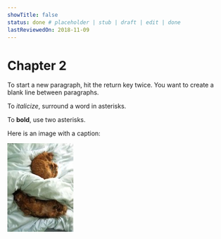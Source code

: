 ```yaml
---
showTitle: false
status: done # placeholder | stub | draft | edit | done
lastReviewedOn: 2018-11-09
---
```


# Chapter 2

To start a new paragraph, hit the return key twice. You want to create a blank line between paragraphs.

To *italicize*, surround a word in asterisks.

To **bold**, use two asterisks.

Here is an image with a caption:

![Marmalade and Tangerine](images/marm-and-tangie.jpg)
